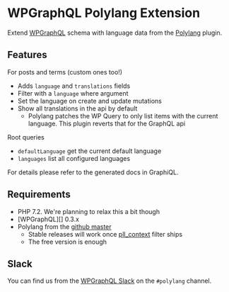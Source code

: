 # WPGraphQL Polylang Extension

Extend [WPGraphQL](https://www.wpgraphql.com/) schema with language data from
the [Polylang](https://polylang.pro/) plugin.

## Features

For posts and terms (custom ones too!)

-   Adds `language` and `translations` fields
-   Filter with a `language` where argument
-   Set the language on create and update mutations
-   Show all translations in the api by default
    -   Polylang patches the WP Query to only list items with the current
        language. This plugin reverts that for the GraphQL api

Root queries

-   `defaultLanguage` get the current default language
-   `languages` list all configured languages

For details please refer to the generated docs in GraphiQL.

## Requirements

-   PHP 7.2. We're planning to relax this a bit though
-   [WPGraphQL][] 0.3.x
-   Polylang from the [github master][polylang-github]
    -   Stable releases will work once [pll_context][] filter ships
    -   The free version is enough

[pll_context]: https://github.com/polylang/polylang/commit/2203b9e16532797fa530f9b73024b53885d728ef
[polylang-github]: https://github.com/polylang/polylang
[wpgraphlql]: https://github.com/wp-graphql/wp-graphql/releases

## Slack

You can find us from the [WPGraphQL Slack][slack] on the `#polylang` channel.

[slack]: https://wpgql-slack.herokuapp.com/
